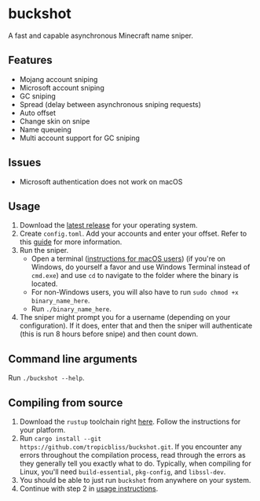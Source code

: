 # buckshot

A fast and capable asynchronous Minecraft name sniper.

## Features

- Mojang account sniping
- Microsoft account sniping
- GC sniping
- Spread (delay between asynchronous sniping requests)
- Auto offset
- Change skin on snipe
- Name queueing
- Multi account support for GC sniping

## Issues

- Microsoft authentication does not work on macOS

## Usage

1. Download the [latest release](https://github.com/tropicbliss/buckshot/releases/latest) for your operating system.
2. Create `config.toml`. Add your accounts and enter your offset. Refer to this [guide](https://github.com/tropicbliss/buckshot/blob/main/CONFIG.md) for more information.
3. Run the sniper.
    - Open a terminal ([instructions for macOS users](https://www.stugon.com/open-terminal-in-current-folder-location-mac/)) (if you're on Windows, do yourself a favor and use Windows Terminal instead of `cmd.exe`) and use `cd` to navigate to the folder where the binary is located.
    - For non-Windows users, you will also have to run `sudo chmod +x binary_name_here`.
    - Run `./binary_name_here`.
4. The sniper might prompt you for a username (depending on your configuration). If it does, enter that and then the sniper will authenticate (this is run 8 hours before snipe) and then count down.

## Command line arguments

Run `./buckshot --help`.

## Compiling from source

1. Download the `rustup` toolchain right [here](https://rustup.rs/). Follow the instructions for your platform.
2. Run `cargo install --git https://github.com/tropicbliss/buckshot.git`. If you encounter any errors throughout the compilation process, read through the errors as they generally tell you exactly what to do. Typically, when compiling for Linux, you'll need `build-essential`, `pkg-config`, and `libssl-dev`.
3. You should be able to just run `buckshot` from anywhere on your system.
4. Continue with step 2 in [usage instructions]().
